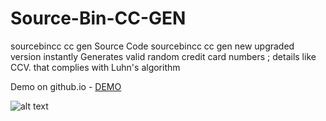 # Source-Bin-CC-GEN
sourcebincc cc gen Source Code
sourcebincc cc gen new upgraded version instantly Generates valid random credit card numbers ; details like CCV. that complies with Luhn's algorithm


Demo on github.io - [DEMO](https://MaliciousMind.github.io/Source-Bin-CC-GEN/)


![alt text](https://i.ibb.co/8BxmJRS/Screenshot-1.jpg)
